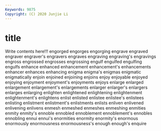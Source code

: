 ```yaml
---
Keywords: 9875
Copyright: (C) 2020 Junjie Li
---
```


# title

Write contents here!!!
engorged 
engorges 
engorging 
engrave 
engraved
engraver 
engraver's 
engravers 
engraves 
engraving 
engraving's 
engravings 
engross 
engrossed 
engrosses
engrossing 
engulf 
engulfed 
engulfing 
engulfs 
enhance 
enhanced 
enhancement 
enhancement's 
enhancements
enhancer 
enhances 
enhancing 
enigma 
enigma's 
enigmas 
enigmatic 
enigmatically 
enjoin 
enjoined
enjoining 
enjoins 
enjoy 
enjoyable 
enjoyed 
enjoying 
enjoyment 
enjoyment's 
enjoyments 
enjoys
enlarge 
enlarged 
enlargement 
enlargement's 
enlargements 
enlarger 
enlarger's 
enlargers 
enlarges 
enlarging
enlighten 
enlightened 
enlightening 
enlightenment 
enlightenment's 
enlightens 
enlist 
enlisted 
enlistee 
enlistee's
enlistees 
enlisting 
enlistment 
enlistment's 
enlistments 
enlists 
enliven 
enlivened 
enlivening 
enlivens
enmesh 
enmeshed 
enmeshes 
enmeshing 
enmities 
enmity 
enmity's 
ennoble 
ennobled 
ennoblement
ennoblement's 
ennobles 
ennobling 
ennui 
ennui's 
enormities 
enormity 
enormity's 
enormous 
enormously
enormousness 
enormousness's 
enough 
enough's 
enquire 
